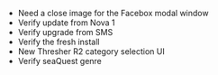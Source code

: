   * Need a close image for the Facebox modal window
  * Verify update from Nova 1
  * Verify upgrade from SMS
  * Verify the fresh install
  * New Thresher R2 category selection UI
  * Verify seaQuest genre